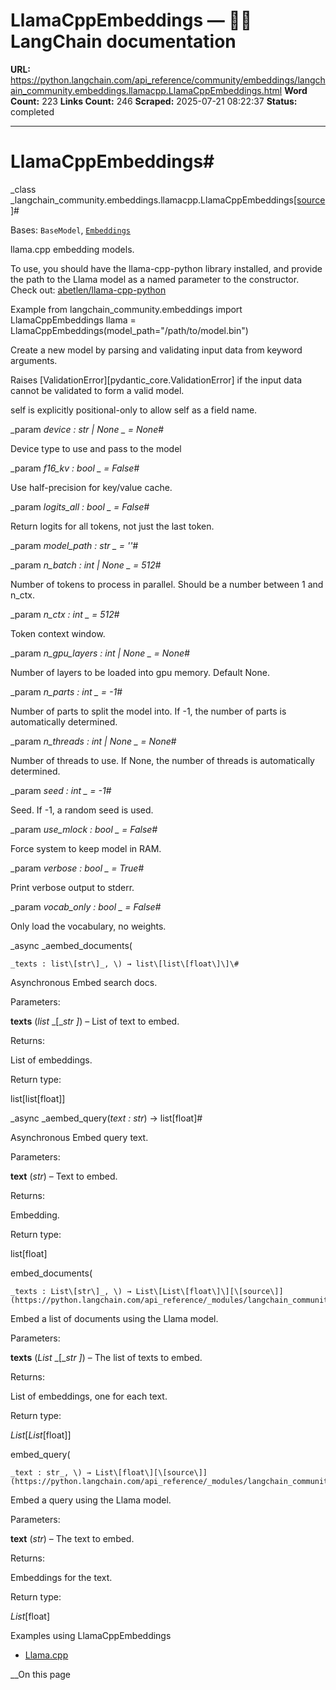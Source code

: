 # LlamaCppEmbeddings — 🦜🔗 LangChain  documentation

**URL:** https://python.langchain.com/api_reference/community/embeddings/langchain_community.embeddings.llamacpp.LlamaCppEmbeddings.html
**Word Count:** 223
**Links Count:** 246
**Scraped:** 2025-07-21 08:22:37
**Status:** completed

---

# LlamaCppEmbeddings\#

_class _langchain\_community.embeddings.llamacpp.LlamaCppEmbeddings[\[source\]](https://python.langchain.com/api_reference/_modules/langchain_community/embeddings/llamacpp.html#LlamaCppEmbeddings)\#     

Bases: `BaseModel`, [`Embeddings`](https://python.langchain.com/api_reference/core/embeddings/langchain_core.embeddings.embeddings.Embeddings.html#langchain_core.embeddings.embeddings.Embeddings "langchain_core.embeddings.embeddings.Embeddings")

llama.cpp embedding models.

To use, you should have the llama-cpp-python library installed, and provide the path to the Llama model as a named parameter to the constructor. Check out: [abetlen/llama-cpp-python](https://github.com/abetlen/llama-cpp-python)

Example               from langchain_community.embeddings import LlamaCppEmbeddings     llama = LlamaCppEmbeddings(model_path="/path/to/model.bin")     

Create a new model by parsing and validating input data from keyword arguments.

Raises \[ValidationError\]\[pydantic\_core.ValidationError\] if the input data cannot be validated to form a valid model.

self is explicitly positional-only to allow self as a field name.

_param _device _: str | None_ _ = None_\#     

Device type to use and pass to the model

_param _f16\_kv _: bool_ _ = False_\#     

Use half-precision for key/value cache.

_param _logits\_all _: bool_ _ = False_\#     

Return logits for all tokens, not just the last token.

_param _model\_path _: str_ _ = ''_\#     

_param _n\_batch _: int | None_ _ = 512_\#     

Number of tokens to process in parallel. Should be a number between 1 and n\_ctx.

_param _n\_ctx _: int_ _ = 512_\#     

Token context window.

_param _n\_gpu\_layers _: int | None_ _ = None_\#     

Number of layers to be loaded into gpu memory. Default None.

_param _n\_parts _: int_ _ = -1_\#     

Number of parts to split the model into. If -1, the number of parts is automatically determined.

_param _n\_threads _: int | None_ _ = None_\#     

Number of threads to use. If None, the number of threads is automatically determined.

_param _seed _: int_ _ = -1_\#     

Seed. If -1, a random seed is used.

_param _use\_mlock _: bool_ _ = False_\#     

Force system to keep model in RAM.

_param _verbose _: bool_ _ = True_\#     

Print verbose output to stderr.

_param _vocab\_only _: bool_ _ = False_\#     

Only load the vocabulary, no weights.

_async _aembed\_documents\(

    _texts : list\[str\]_, \) → list\[list\[float\]\]\#     

Asynchronous Embed search docs.

Parameters:     

**texts** \(_list_ _\[__str_ _\]_\) – List of text to embed.

Returns:     

List of embeddings.

Return type:     

list\[list\[float\]\]

_async _aembed\_query\(_text : str_\) → list\[float\]\#     

Asynchronous Embed query text.

Parameters:     

**text** \(_str_\) – Text to embed.

Returns:     

Embedding.

Return type:     

list\[float\]

embed\_documents\(

    _texts : List\[str\]_, \) → List\[List\[float\]\][\[source\]](https://python.langchain.com/api_reference/_modules/langchain_community/embeddings/llamacpp.html#LlamaCppEmbeddings.embed_documents)\#     

Embed a list of documents using the Llama model.

Parameters:     

**texts** \(_List_ _\[__str_ _\]_\) – The list of texts to embed.

Returns:     

List of embeddings, one for each text.

Return type:     

_List_\[_List_\[float\]\]

embed\_query\(

    _text : str_, \) → List\[float\][\[source\]](https://python.langchain.com/api_reference/_modules/langchain_community/embeddings/llamacpp.html#LlamaCppEmbeddings.embed_query)\#     

Embed a query using the Llama model.

Parameters:     

**text** \(_str_\) – The text to embed.

Returns:     

Embeddings for the text.

Return type:     

_List_\[float\]

Examples using LlamaCppEmbeddings

  * [Llama.cpp](https://python.langchain.com/docs/integrations/providers/llamacpp/)

__On this page